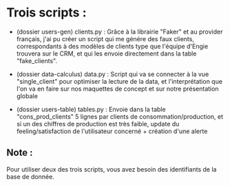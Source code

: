 # Trois scripts : 
- (dossier users-gen) clients.py : Grâce à la librairie "Faker" et au provider français, j'ai pu créer un script qui me génére des faux clients, correspondants
à des modèles de clients type que l'équipe d'Engie trouvera sur le CRM, et qui les envoie directement dans la table "fake_clients".

- (dossier data-calculus) data.py : Script qui va se connecter à la vue "single_client" pour optimiser la lecture de la data, et l'interprétation que l'on va en faire sur nos maquettes de concept et sur notre présentation globale

- (dossier users-table) tables.py : Envoie dans la table "cons_prod_clients" 5 lignes par clients de consommation/production, et si un des chiffres de production est très faible, update du feeling/satisfaction de l'utilisateur concerné + création d'une alerte

## Note : 

Pour utiliser deux des trois scripts, vous avez besoin des identifiants de la base de donnée.
